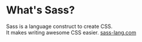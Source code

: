 # What's Sass?

<p class="large">
  Sass is a language construct to create CSS.<br />
  It makes writing awesome CSS easier.
  <a href="http://sass-lang.com" target="_blank" class="reference">sass-lang.com</a>
</p>
